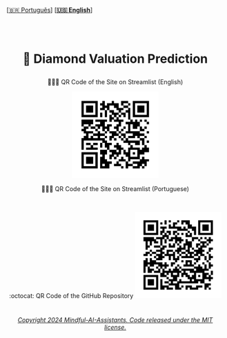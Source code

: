
 \[[🇧🇷 Português](README.pt_BR.md)\] \[**[🇺🇸 English](README.md)**\]
  <!--  START HEADER  -->  

<br><br>


# <p align="center">  💎 Diamond Valuation Prediction




<p align="center"> 👑🇺🇸 QR Code of the Site on Streamlist (English)

<p align="center">
  <img src="Site.png" alt="QR Code 1" width="200"/>

  <br>

  
<p align="center"> 👑🇧🇷 QR Code of the Site on Streamlist (Portuguese)

<p align="center">
  <img src="" />

  <br>

<p align="center">:octocat: QR Code of the GitHub Repository

  <img src="RepositorioGitHub.png" alt="QR Code 2" width="200"/>
</p>




#

###### <p align="center">[Copyright 2024 Mindful-AI-Assistants. Code released under the  MIT license.]( https://github.com/Mindful-AI-Assistants/.github/blob/ad6948fdec771e022d49cd96f99024fcc7f1106a/LICENSE)
